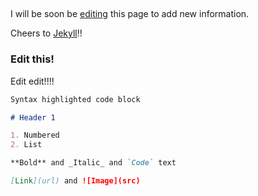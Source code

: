 ## 

I will be soon be [editing](https://github.com/pankajrohilla/rohillapankaj/edit/master/README.md) this page to add new information.

Cheers to [Jekyll](https://jekyllrb.com/)!!

### Edit this!

Edit edit!!!!

```markdown
Syntax highlighted code block

# Header 1

1. Numbered
2. List

**Bold** and _Italic_ and `Code` text

[Link](url) and ![Image](src)
```

